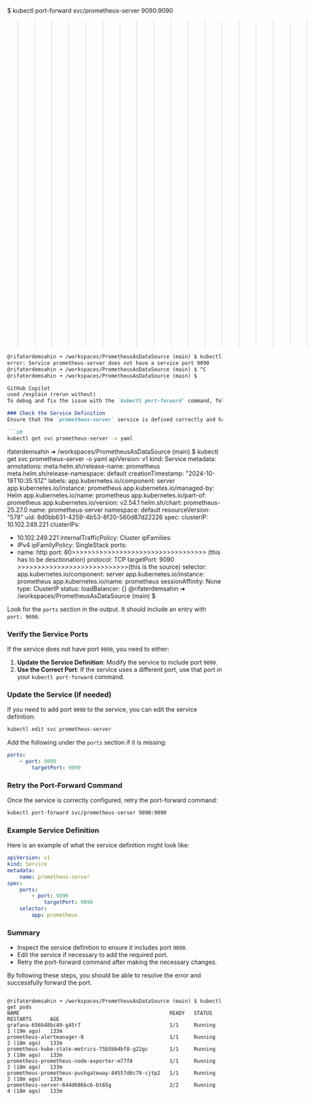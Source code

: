 $ kubectl port-forward svc/prometheus-server 9090:9090
>>>>>>>>>>>>>>>>>>>>>>>>>>>>>>>>>>>>>>>>>>>>>>9090:80  ( this needs to be fixed)
                                              source:destination

```markdown
@rifaterdemsahin ➜ /workspaces/PrometheusAsDataSource (main) $ kubectl port-forward svc/prometheus-server 9090:9090
error: Service prometheus-server does not have a service port 9090
@rifaterdemsahin ➜ /workspaces/PrometheusAsDataSource (main) $ ^C
@rifaterdemsahin ➜ /workspaces/PrometheusAsDataSource (main) $

GitHub Copilot
used /explain (rerun without)
To debug and fix the issue with the `kubectl port-forward` command, follow these steps:

### Check the Service Definition
Ensure that the `prometheus-server` service is defined correctly and has a port `9090`. You can inspect the service definition using:

```sh
kubectl get svc prometheus-server -o yaml
```

ifaterdemsahin ➜ /workspaces/PrometheusAsDataSource (main) $ kubectl get svc prometheus-server -o yaml
apiVersion: v1
kind: Service
metadata:
  annotations:
    meta.helm.sh/release-name: prometheus
    meta.helm.sh/release-namespace: default
  creationTimestamp: "2024-10-19T10:35:51Z"
  labels:
    app.kubernetes.io/component: server
    app.kubernetes.io/instance: prometheus
    app.kubernetes.io/managed-by: Helm
    app.kubernetes.io/name: prometheus
    app.kubernetes.io/part-of: prometheus
    app.kubernetes.io/version: v2.54.1
    helm.sh/chart: prometheus-25.27.0
  name: prometheus-server
  namespace: default
  resourceVersion: "578"
  uid: 8d0bb631-4259-4b53-8f20-560d87d22226
spec:
  clusterIP: 10.102.249.221
  clusterIPs:
  - 10.102.249.221
  internalTrafficPolicy: Cluster
  ipFamilies:
  - IPv4
  ipFamilyPolicy: SingleStack
  ports:
  - name: http
    port: 80>>>>>>>>>>>>>>>>>>>>>>>>>>>>>>>>>> (this has to be desctionation)
    protocol: TCP
    targetPort: 9090 >>>>>>>>>>>>>>>>>>>>>>>>>>>>(this is the source)
  selector:
    app.kubernetes.io/component: server
    app.kubernetes.io/instance: prometheus
    app.kubernetes.io/name: prometheus
  sessionAffinity: None
  type: ClusterIP
status:
  loadBalancer: {}
@rifaterdemsahin ➜ /workspaces/PrometheusAsDataSource (main) $ 


Look for the `ports` section in the output. It should include an entry with `port: 9090`.

### Verify the Service Ports
If the service does not have port `9090`, you need to either:

1. **Update the Service Definition**: Modify the service to include port `9090`.
2. **Use the Correct Port**: If the service uses a different port, use that port in your `kubectl port-forward` command.

### Update the Service (if needed)
If you need to add port `9090` to the service, you can edit the service definition:

```sh
kubectl edit svc prometheus-server
```

Add the following under the `ports` section if it is missing:

```yaml
ports:
    - port: 9090
        targetPort: 9090
```

### Retry the Port-Forward Command
Once the service is correctly configured, retry the port-forward command:

```sh
kubectl port-forward svc/prometheus-server 9090:9090
```

### Example Service Definition
Here is an example of what the service definition might look like:

```yaml
apiVersion: v1
kind: Service
metadata:
    name: prometheus-server
spec:
    ports:
        - port: 9090
            targetPort: 9090
    selector:
        app: prometheus
```

### Summary
- Inspect the service definition to ensure it includes port `9090`.
- Edit the service if necessary to add the required port.
- Retry the port-forward command after making the necessary changes.

By following these steps, you should be able to resolve the error and successfully forward the port.
```

@rifaterdemsahin ➜ /workspaces/PrometheusAsDataSource (main) $ kubectl get pods
NAME                                                 READY   STATUS    RESTARTS      AGE
grafana-656b48bc49-g45r7                             1/1     Running   1 (19m ago)   133m
prometheus-alertmanager-0                            1/1     Running   2 (18m ago)   133m
prometheus-kube-state-metrics-75b5bb4bf8-g22gc       1/1     Running   3 (18m ago)   133m
prometheus-prometheus-node-exporter-m77f8            1/1     Running   2 (18m ago)   133m
prometheus-prometheus-pushgateway-84557d6c79-cjtp2   1/1     Running   2 (18m ago)   133m
prometheus-server-644d686bc6-bt65g                   2/2     Running   4 (18m ago)   133m
